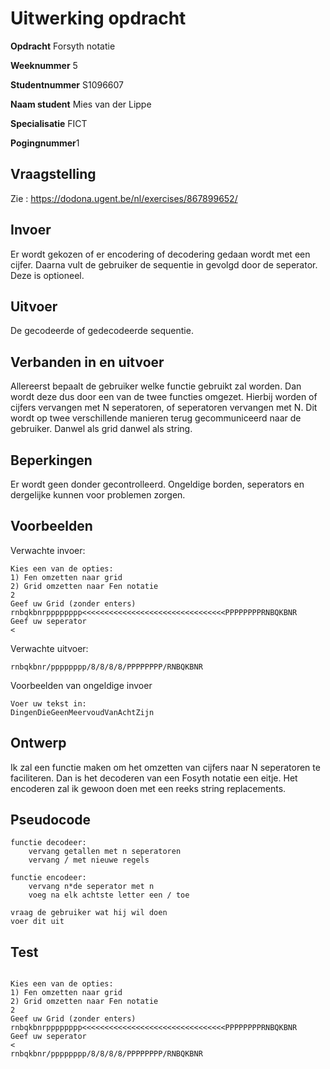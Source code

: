 # Uitwerking opdracht
**Opdracht** Forsyth notatie

**Weeknummer** 5

**Studentnummer** S1096607

**Naam student** Mies van der Lippe

**Specialisatie** FICT

**Pogingnummer**1

## Vraagstelling
Zie : https://dodona.ugent.be/nl/exercises/867899652/

## Invoer
Er wordt gekozen of er encodering of decodering gedaan wordt met een cijfer. 
Daarna vult de gebruiker de sequentie in gevolgd door de seperator. Deze is 
optioneel.  

## Uitvoer
De gecodeerde of gedecodeerde sequentie.  

## Verbanden in en uitvoer
Allereerst bepaalt de gebruiker welke functie gebruikt zal worden. Dan wordt 
deze dus door een van de twee functies omgezet. Hierbij worden of cijfers 
vervangen met N seperatoren, of seperatoren vervangen met N. Dit wordt op 
twee verschillende manieren terug gecommuniceerd naar de gebruiker. Danwel als 
grid danwel als string.    

## Beperkingen
Er wordt geen donder gecontrolleerd. Ongeldige borden, seperators en dergelijke 
kunnen voor problemen zorgen.   

## Voorbeelden
Verwachte invoer:
```
Kies een van de opties:
1) Fen omzetten naar grid
2) Grid omzetten naar Fen notatie
2
Geef uw Grid (zonder enters)
rnbqkbnrpppppppp<<<<<<<<<<<<<<<<<<<<<<<<<<<<<<<<PPPPPPPPRNBQKBNR
Geef uw seperator
<
```
Verwachte uitvoer:
```
rnbqkbnr/pppppppp/8/8/8/8/PPPPPPPP/RNBQKBNR
```
Voorbeelden van ongeldige invoer
```
Voer uw tekst in:
DingenDieGeenMeervoudVanAchtZijn
```

## Ontwerp
Ik zal een functie maken om het omzetten van cijfers naar N seperatoren te 
faciliteren. Dan is het decoderen van een Fosyth notatie een eitje. Het 
encoderen zal ik gewoon doen met een reeks string replacements. 

## Pseudocode
```
functie decodeer: 
    vervang getallen met n seperatoren
    vervang / met nieuwe regels

functie encodeer: 
    vervang n*de seperator met n
    voeg na elk achtste letter een / toe

vraag de gebruiker wat hij wil doen 
voer dit uit
```

## Test
```

Kies een van de opties:
1) Fen omzetten naar grid
2) Grid omzetten naar Fen notatie
2
Geef uw Grid (zonder enters)
rnbqkbnrpppppppp<<<<<<<<<<<<<<<<<<<<<<<<<<<<<<<<PPPPPPPPRNBQKBNR
Geef uw seperator
<
rnbqkbnr/pppppppp/8/8/8/8/PPPPPPPP/RNBQKBNR
```